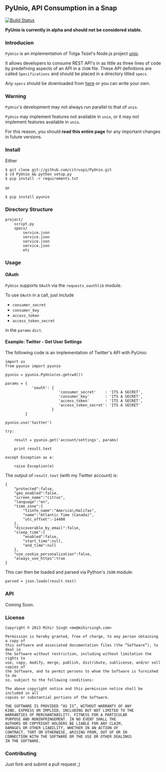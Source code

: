 ## PyUnio, API Consumption in a Snap

[![Build Status](https://travis-ci.org/citruspi/PyUnio.png?branch=master)](https://travis-ci.org/citruspi/PyUnio)

__PyUnio is currently in alpha and should not be considered stable.__

### Introducion

`PyUnio` is an implementation of Tolga Tezel's Node.js project [unio](https://github.com/ttezel/unio). 
 
It allows developers to consume REST API's in as little as three lines of code by predefining aspects of an API in a `JSON` file. These API definitions are called `Specifications` and should be placed in a directory titled `specs`.

Any `specs` should be downloaded from [here](https://github.com/ttezel/unio/tree/master/specs) or you can write your own.

### Warning

`PyUnio`'s development may not always run parallel to that of `unio`. 

`PyUnio` may implement features not available in `unio`, or it may not implement features available in `unio`.

For this reason, you should __read this entire page__ for any important changes in future versions.

### Install

Either

	$ git clone git://github.com/citruspi/PyUnio.git
	$ cd PyUnio && python setup.py
	$ pip install -r requirements.txt
    
or

	$ pip install pyunio
	
### Directory Structure

	project/
		script.py
		specs/
			service.json
			service.json
			service.json
			service.json
			etc
	
### Usage

#### OAuth

`PyUnio` supports `OAuth` via the `requests_oauthlib` module.

To use `OAuth` in a call, just include

* `consumer_secret`
* `consumer_key`
* `access_token`
* `access_token_secret`

in the `params` `dict`.

#### Example: Twitter - Get User Settings

The following code is an implementation of Twitter's API with PyUnio:

	import os
	from pyunio import pyunio
	
	pyunio = pyunio.PyUnio(os.getcwd())
	
	params = {
	            'oauth': {
                            'consumer_secret'    : 'ITS A SECRET',
                			'consumer_key'       : 'ITS A SECRET',
                			'access_token'       : 'ITS A SECRET',
                			'access_token_secret': 'ITS A SECRET'
				         }
			 }
	
	pyunio.use('twitter')
	
	try:
	
		result = pyunio.get('account/settings', params)
	
		print result.text
		
	except Exception as e:
	
		raise Exception(e)

The output of `result.text` (with my Twitter account) is:

	{
		"protected":false,
		"geo_enabled":false,
		"screen_name":"citrus",
		"language":"en",
		"time_zone":{
			"tzinfo_name":"America\/Halifax",
			"name":"Atlantic Time (Canada)",
			"utc_offset":-14400
		},
		"discoverable_by_email":false,
		"sleep_time":{
			"enabled":false,
			"start_time":null,
			"end_time":null
		},
		"use_cookie_personalization":false,
		"always_use_https":true
	}

This can then be loaded and parsed via Python's `JSON` module:

	parsed = json.loads(result.text)

### API

Coming Soon.

### License

	Copyright © 2013 Mihir Singh <me@mihirsingh.com>
    
    Permission is hereby granted, free of charge, to any person obtaining a copy of 
    this software and associated documentation files (the “Software”), to deal in 
    the Software without restriction, including without limitation the rights to 
    use, copy, modify, merge, publish, distribute, sublicense, and/or sell copies of 
    the Software, and to permit persons to whom the Software is furnished to do 
    so, subject to the following conditions:
    
    The above copyright notice and this permission notice shall be included in all 
    copies or substantial portions of the Software.
    
    THE SOFTWARE IS PROVIDED “AS IS”, WITHOUT WARRANTY OF ANY 
    KIND, EXPRESS OR IMPLIED, INCLUDING BUT NOT LIMITED TO THE 
    WARRANTIES OF MERCHANTABILITY, FITNESS FOR A PARTICULAR 
    PURPOSE AND NONINFRINGEMENT. IN NO EVENT SHALL THE 
    AUTHORS OR COPYRIGHT HOLDERS BE LIABLE FOR ANY CLAIM, 
    DAMAGES OR OTHER LIABILITY, WHETHER IN AN ACTION OF 
    CONTRACT, TORT OR OTHERWISE, ARISING FROM, OUT OF OR IN 
    CONNECTION WITH THE SOFTWARE OR THE USE OR OTHER DEALINGS 
    IN THE SOFTWARE.
    
### Contributing

Just fork and submit a pull request ;)